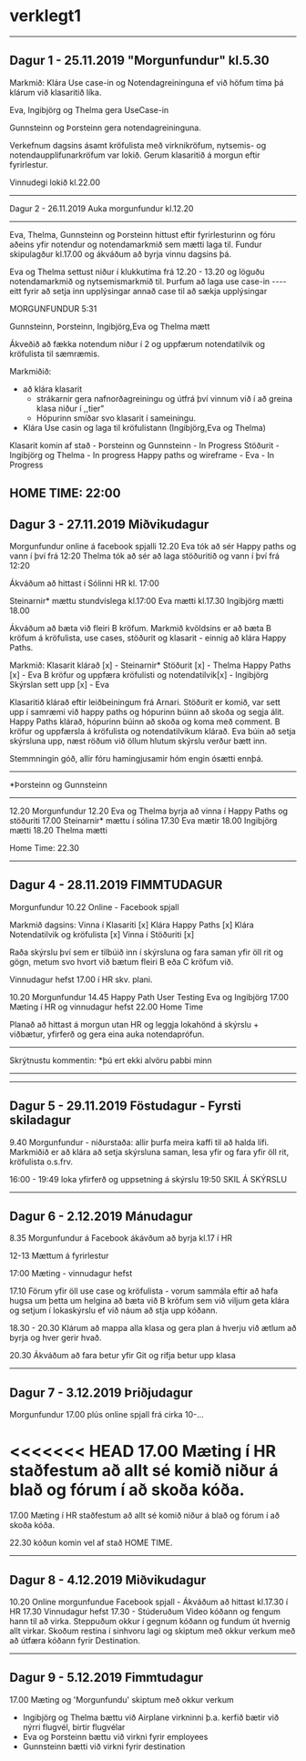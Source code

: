 # verklegt1



---------------------------------------------------------------------------------------------
Dagur 1 - 25.11.2019
"Morgunfundur" kl.5.30
--------------------------------------------------------------------------------------------
Markmið:
  Klára Use case-in og Notendagreininguna ef við höfum tíma þá klárum við klasaritið líka.
  
Eva, Ingibjörg og Thelma gera UseCase-in

Gunnsteinn og Þorsteinn gera notendagreininguna.

Verkefnum dagsins ásamt kröfulista með virknikröfum, nytsemis- og notendaupplifunarkröfum var lokið. Gerum klasaritið á morgun eftir fyrirlestur.

Vinnudegi lokið kl.22.00

---------------------------------------------------------------------------------------------
Dagur 2 - 26.11.2019
Auka morgunfundur kl.12.20
_____________________________________________________________________________________________

Eva, Thelma, Gunnsteinn og Þorsteinn hittust eftir fyrirlesturinn og fóru aðeins yfir notendur og notendamarkmið sem mætti laga til.
Fundur skipulagður kl.17.00 og ákváðum að byrja vinnu dagsins þá.

Eva og Thelma settust niður í klukkutíma frá 12.20 - 13.20 og löguðu notendamarkmið og nytsemismarkmið til.
Þurfum að laga use case-in ---- eitt fyrir að setja inn upplýsingar annað case til að sækja upplýsingar

MORGUNFUNDUR 5:31

Gunnsteinn, Þorsteinn, Ingibjörg,Eva og Thelma mætt

Ákveðið að fækka notendum niður í 2 og uppfærum notendatilvik og kröfulista til sæmræmis.

Markmiðið:
- að klára klasarit 
  - strákarnir gera nafnorðagreiningu og útfrá því vinnum við í að greina klasa niður í ,,tier"
  - Hópurinn smíðar svo klasarit í sameiningu.
 - Klára Use casin og laga til kröfulistann (Ingibjörg,Eva og Thelma)
 
 Klasarit komin af stað - Þorsteinn og Gunnsteinn - In Progress
 Stöðurit - Ingibjörg og Thelma - In progress
 Happy paths og wireframe - Eva - In Progress
 
 HOME TIME: 22:00
-----------------------------------------------------------------------------------------------

Dagur 3 - 27.11.2019
Miðvikudagur
------------------------------------------------------------------------------------------------

Morgunfundur online á facebook spjalli 12.20
Eva tók að sér Happy paths og vann í því frá 12:20
Thelma tók að sér að laga stöðuritið og vann í því frá 12:20

Ákváðum að hittast í Sólinni HR kl. 17:00

Steinarnir* mættu stundvíslega kl.17:00
Eva mætti kl.17.30
Ingibjörg mætti 18.00

Ákváðum að bæta við fleiri B kröfum. Markmið kvöldsins er að bæta B kröfum á kröfulista, use cases, stöðurit og klasarit - einnig að klára Happy Paths.

Markmið:
Klasarit klárað [x] - Steinarnir*
Stöðurit [x] - Thelma
Happy Paths [x] - Eva
B kröfur og uppfæra kröfulisti og notendatilvik[x] - Ingibjörg
Skýrslan sett upp [x] - Eva

Klasaritið klárað eftir leiðbeiningum frá Arnari.
Stöðurit er komið, var sett upp í samræmi við happy paths og hópurinn búinn að skoða og segja álit.
Happy Paths klárað, hópurinn búinn að skoða og koma með comment.
B kröfur og uppfærsla á kröfulista og notendatilvikum klárað.
Eva búin að setja skýrsluna upp, næst röðum við öllum hlutum skýrslu verður bætt inn.

Stemmningin góð, allir fóru hamingjusamir hóm engin ósætti ennþá.

******************************************************************************************************
*Þorsteinn og Gunnsteinn
******************************************************************************************************

12.20 Morgunfundur
12.20 Eva og Thelma byrja að vinna í Happy Paths og stöðuriti
17.00 Steinarnir* mættu í sólina
17.30 Eva mætir
18.00 Ingibjörg mætti
18.20 Thelma mætti

Home Time: 22.30

--------------------------------------------------------------------------------------------------------------------
Dagur 4 - 28.11.2019
FIMMTUDAGUR
--------------------------------------------------------------------------------------------------------------------
Morgunfundur 10.22 Online - Facebook spjall

Markmið dagsins:
Vinna í Klasariti [x]
Klára Happy Paths [x]
Klára Notendatilvik og kröfulista [x]
Vinna í Stöðuriti [x]

Raða skýrslu því sem er tilbúið inn í skýrsluna og fara saman yfir öll rit og gögn, metum svo hvort við bætum fleiri B eða C kröfum við.

Vinnudagur hefst 17.00 í HR skv. plani.

10.20 Morgunfundur
14.45 Happy Path User Testing Eva og Ingibjörg
17.00 Mæting í HR og vinnudagur hefst
22.00 Home Time

Planað að hittast á morgun utan HR og leggja lokahönd á skýrslu + viðbætur, yfirferð og gera eina auka notendaprófun.


*******************************************************************************************************************
Skrýtnustu kommentin:
*þú ert ekki alvöru pabbi minn

*******************************************************************************************************************

-------------------------------------------------------------------------------------------------------------------
Dagur 5 - 29.11.2019
Föstudagur - Fyrsti skiladagur
-------------------------------------------------------------------------------------------------------------------

9.40 Morgunfundur - niðurstaða: allir þurfa meira kaffi til að halda lífi. 
Markmiðið er að klára að setja skýrsluna saman, lesa yfir og fara yfir öll rit, kröfulista o.s.frv. 

16:00 - 19:49 loka yfirferð og uppsetning á skýrslu
19:50 SKIL Á SKÝRSLU

-------------------------------------------------------------------------------------------------------------------
Dagur 6 - 2.12.2019
Mánudagur 
-------------------------------------------------------------------------------------------------------------------

8.35 Morgunfundur á Facebook ákávðum að byrja kl.17 í HR

12-13 Mættum á fyrirlestur

17:00 Mæting - vinnudagur hefst

17.10 Förum yfir öll use case og kröfulista - vorum sammála eftir að hafa hugsa um þetta um helgina að bæta við B kröfum sem við viljum geta klára og setjum í lokaskýrslu ef við náum að stja upp kóðann.

18.30 - 20.30 Klárum að mappa alla klasa og gera plan á hverju við ætlum að byrja og hver gerir hvað.

20.30 Ákváðum að fara betur yfir Git og rifja betur upp klasa

---------------------------------------------------------------------------------------------------------------------
Dagur 7 - 3.12.2019
Þriðjudagur
---------------------------------------------------------------------------------------------------------------------
Morgunfundur 17.00 plús online spjall frá cirka 10-...

<<<<<<< HEAD
17.00 Mæting í HR staðfestum að allt sé komið niður á blað og fórum í að skoða kóða.
=======
17.00 Mæting í HR staðfestum að allt sé komið niður á blað og fórum í að skoða kóða.

22.30 kóðun komin vel af stað HOME TIME.

---------------------------------------------------------------------------------------------------------------------
Dagur 8 - 4.12.2019
Miðvikudagur
---------------------------------------------------------------------------------------------------------------------

10.20 Online morgunfundue Facebook spjall - Ákváðum að hittast kl.17.30 í HR
17.30 Vinnudagur hefst
17.30 - Stúderuðum Video kóðann og fengum hann til að virka. Steppuðum okkur í gegnum kóðann og fundum út hvernig allt virkar. Skoðum restina í sinhvoru lagi og skiptum með okkur verkum með að útfæra kóðann fyrir Destination.

--------------------------------------------------------------------------------------------------------------------
Dagur 9 - 5.12.2019
Fimmtudagur
---------------------------------------------------------------------------------------------------------------------
17.00 Mæting og 'Morgunfundu' skiptum með okkur verkum

- Ingibjörg og Thelma bættu við Airplane virkninni þ.a. kerfið bætir við nýrri flugvél, birtir flugvélar
- Eva og Þorsteinn bættu við virkni fyrir employees
- Gunnsteinn bætti við virkni fyrir destination
